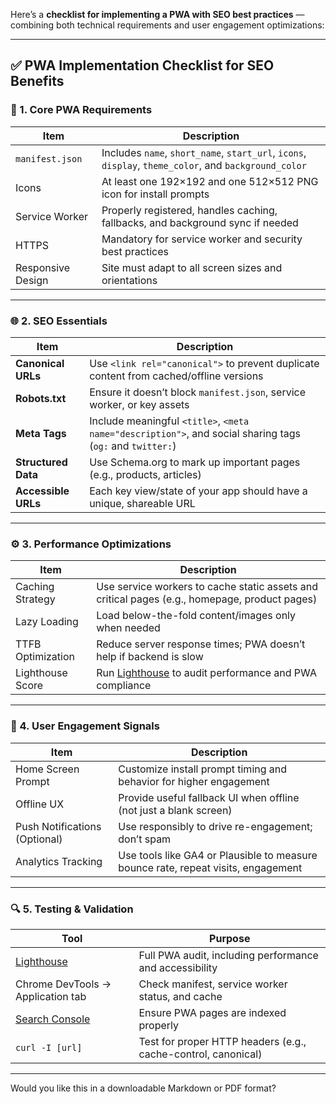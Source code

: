 Here’s a **checklist for implementing a PWA with SEO best practices** — combining both technical requirements and user engagement optimizations:

---

## ✅ **PWA Implementation Checklist for SEO Benefits**

### 🔧 1. **Core PWA Requirements**

|Item|Description|
|---|---|
|`manifest.json`|Includes `name`, `short_name`, `start_url`, `icons`, `display`, `theme_color`, and `background_color`|
|Icons|At least one 192×192 and one 512×512 PNG icon for install prompts|
|Service Worker|Properly registered, handles caching, fallbacks, and background sync if needed|
|HTTPS|Mandatory for service worker and security best practices|
|Responsive Design|Site must adapt to all screen sizes and orientations|

---

### 🌐 2. **SEO Essentials**

|Item|Description|
|---|---|
|**Canonical URLs**|Use `<link rel="canonical">` to prevent duplicate content from cached/offline versions|
|**Robots.txt**|Ensure it doesn’t block `manifest.json`, service worker, or key assets|
|**Meta Tags**|Include meaningful `<title>`, `<meta name="description">`, and social sharing tags (`og:` and `twitter:`)|
|**Structured Data**|Use Schema.org to mark up important pages (e.g., products, articles)|
|**Accessible URLs**|Each key view/state of your app should have a unique, shareable URL|

---

### ⚙️ 3. **Performance Optimizations**

|Item|Description|
|---|---|
|Caching Strategy|Use service workers to cache static assets and critical pages (e.g., homepage, product pages)|
|Lazy Loading|Load below-the-fold content/images only when needed|
|TTFB Optimization|Reduce server response times; PWA doesn’t help if backend is slow|
|Lighthouse Score|Run [Lighthouse](https://developers.google.com/web/tools/lighthouse/) to audit performance and PWA compliance|

---

### 📲 4. **User Engagement Signals**

|Item|Description|
|---|---|
|Home Screen Prompt|Customize install prompt timing and behavior for higher engagement|
|Offline UX|Provide useful fallback UI when offline (not just a blank screen)|
|Push Notifications (Optional)|Use responsibly to drive re-engagement; don’t spam|
|Analytics Tracking|Use tools like GA4 or Plausible to measure bounce rate, repeat visits, engagement|

---

### 🔍 5. **Testing & Validation**

|Tool|Purpose|
|---|---|
|[Lighthouse](https://web.dev/measure/)|Full PWA audit, including performance and accessibility|
|Chrome DevTools → Application tab|Check manifest, service worker status, and cache|
|[Search Console](https://search.google.com/search-console)|Ensure PWA pages are indexed properly|
|`curl -I [url]`|Test for proper HTTP headers (e.g., cache-control, canonical)|

---

Would you like this in a downloadable Markdown or PDF format?